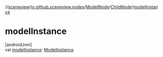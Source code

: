 //[sceneview](../../../../index.md)/[io.github.sceneview.nodes](../../index.md)/[ModelNode](../index.md)/[ChildNode](index.md)/[modelInstance](model-instance.md)

# modelInstance

[androidJvm]\
val [modelInstance](model-instance.md): [ModelInstance](../../../io.github.sceneview.model/index.md#1724271641%2FClasslikes%2F-1571379623)
